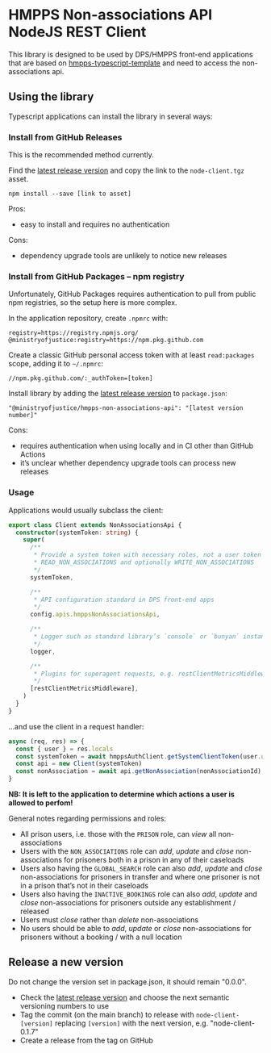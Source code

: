 HMPPS Non-associations API NodeJS REST Client
=============================================

This library is designed to be used by DPS/HMPPS front-end applications that are based on
[hmpps-typescript-template](https://github.com/ministryofjustice/hmpps-template-typescript)
and need to access the non-associations api.

Using the library
-----------------

Typescript applications can install the library in several ways:

### Install from GitHub Releases

This is the recommended method currently.

Find the [latest release version](https://github.com/ministryofjustice/hmpps-non-associations-api/releases)
and copy the link to the `node-client.tgz` asset.

```shell
npm install --save [link to asset]
```

Pros:
- easy to install and requires no authentication

Cons:
- dependency upgrade tools are unlikely to notice new releases

### Install from GitHub Packages – npm registry

Unfortunately, GitHub Packages requires authentication to pull from public npm registries,
so the setup here is more complex.

In the application repository, create `.npmrc` with:

```text
registry=https://registry.npmjs.org/
@ministryofjustice:registry=https://npm.pkg.github.com
```

Create a classic GitHub personal access token with at least `read:packages` scope, adding it to `~/.npmrc`:

```text
//npm.pkg.github.com/:_authToken=[token]
```

Install library by adding the
[latest release version](https://github.com/ministryofjustice/hmpps-non-associations-api/releases)
to `package.json`:

```text
"@ministryofjustice/hmpps-non-associations-api": "[latest version number]"
```

Cons:
- requires authentication when using locally and in CI other than GitHub Actions
- it’s unclear whether dependency upgrade tools can process new releases

### Usage

Applications would usually subclass the client:

```typescript
export class Client extends NonAssociationsApi {
  constructor(systemToken: string) {
    super(
      /**
       * Provide a system token with necessary roles, not a user token
       * READ_NON_ASSOCIATIONS and optionally WRITE_NON_ASSOCIATIONS
       */
      systemToken,

      /**
       * API configuration standard in DPS front-end apps
       */
      config.apis.hmppsNonAssociationsApi,

      /**
       * Logger such as standard library’s `console` or `bunyan` instance
       */
      logger,

      /**
       * Plugins for superagent requests, e.g. restClientMetricsMiddleware
       */
      [restClientMetricsMiddleware],
    )
  }
}
```

…and use the client in a request handler:

```typescript
async (req, res) => {
  const { user } = res.locals
  const systemToken = await hmppsAuthClient.getSystemClientToken(user.username)
  const api = new Client(systemToken)
  const nonAssociation = await api.getNonAssociation(nonAssociationId)
}
```

**NB: It is left to the application to determine which actions a user is allowed to perfom!**

General notes regarding permissions and roles:

- All prison users, i.e. those with the `PRISON` role, can _view_ all non-associations
- Users with the `NON_ASSOCIATIONS` role can _add_, _update_ and _close_ non-associations for prisoners both in a prison in any of their caseloads
- Users also having the `GLOBAL_SEARCH` role can also _add_, _update_ and _close_ non-associations for prisoners in transfer and where one prisoner is not in a prison that’s not in their caseloads
- Users also having the `INACTIVE_BOOKINGS` role can also _add_, _update_ and _close_ non-associations for prisoners outside any establishment / released
- Users must _close_ rather than _delete_ non-associations
- No users should be able to _add_, _update_ or _close_ non-associations for prisoners without a booking / with a null location

Release a new version
---------------------

Do not change the version set in package.json, it should remain "0.0.0".

- Check the [latest release version](https://github.com/ministryofjustice/hmpps-non-associations-api/releases)
  and choose the next semantic versioning numbers to use
- Tag the commit (on the main branch) to release
  with `node-client-[version]` replacing `[version]` with the next version,
  e.g. "node-client-0.1.7"
- Create a release from the tag on GitHub
